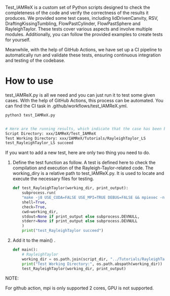 <!--
SPDX-FileCopyrightText: 2025 Shuai He<hswind53@gmail.com>

SPDX-License-Identifier: BSD-3-Clause
-->

Test_IAMReX is a custom set of Python scripts designed to check the completeness of the code and verify the correctness of the results it produces. We provided some test cases, including lidDrivenCanvity, RSV, DraftingKissingTumbling, FlowPastCylinder, FlowPastSphere and RayleighTaylor. These tests cover various aspects and involve multiple modules. Additionally, you can follow the provided examples to create tests for yourself.

Meanwhile, with the help of GitHub Actions, we have set up a CI pipeline to automatically run and validate these tests, ensuring continuous integration and testing of the codebase.

# How to use 

test_IAMReX.py is all we need and you can just run it to test some given cases. With the help of GitHub Actions, this process can be automated. You can find the CI task in .github/workflows/test_IAMReX.yml.

```bash
python3 test_IAMReX.py


# Here are the running results, which indicate that the case has been built and run successfully.
Script Directory: xxx/IAMReX/Test_IAMReX
Test Working Directory: xxx/IAMReX/Tutorials/RayleighTaylor_LS
test_RayleighTaylor_LS succeed
```

If you want to add a new test, here are only two thing you need to do. 

1. Define the test function as follow. A test is defined here to check the compilation and execution of the Rayleigh-Taylor-related code. The working_diry is a relative path to test_IAMReX.py. It is used to locate and execute the necessary files for testing.

    ```python
    def test_RayleighTaylor(working_dir, print_output):
        subprocess.run(
        "make -j8 USE_CUDA=FALSE USE_MPI=TRUE DEBUG=FALSE && mpiexec -np 2 ./amr2d.gnu.MPI.ex inputs.2d.rayleightaylor", 
        shell=True, 
        check=True, 
        cwd=working_dir,
        stdout=None if print_output else subprocess.DEVNULL,
        stderr=None if print_output else subprocess.DEVNULL
        )
        print("test_RayleighTaylor succeed")
    ```
2. Add it to the main() .
    ```python
    def main():
        # RayleighTaylor
        working_dir = os.path.join(script_dir, "../Tutorials/RayleighTaylor")
        print("Test Working Directory:", os.path.abspath(working_dir))
        test_RayleighTaylor(working_dir, print_output)   
    ```



NOTE: 

For github action, mpi is only supported 2 cores, GPU is not supported.


